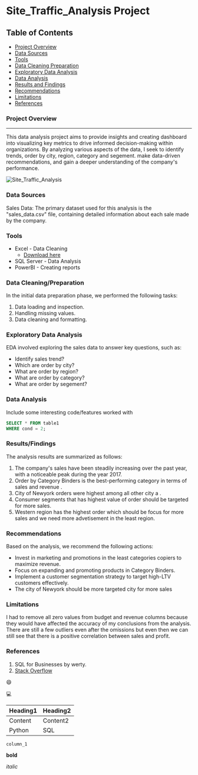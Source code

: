 # Site_Traffic_Analysis Project

## Table of Contents

- [Project Overview](#project-overview)
- [Data Sources](#data-sources)
- [Tools](#tools)
- [Data Cleaning Preparation](#data-cleaning-preparation)
- [Exploratory Data Analysis](#exploratory-data-analysis)
- [Data Analysis](#data-analysis)
- [Results and Findings](#results-and-findings)
- [Recommendations](#recommendations)
- [Limitations](#limitations)
- [References](#references)



### Project Overview
---

This data analysis project aims to provide insights and creating dashboard into visualizing key metrics to drive informed decision-making within organizations. By analyzing various aspects of the data, I seek to identify trends, order by city, region, category and segement. make data-driven recommendations, and gain a deeper understanding of the company's performance.


![Site_Traffic_Analysis](https://github.com/user-attachments/assets/83bbbde4-dfd4-44c0-bade-4d9071d6f559)


### Data Sources

Sales Data: The primary dataset used for this analysis is the "sales_data.csv" file, containing detailed information about each sale made by the company.

### Tools

- Excel - Data Cleaning
  - [Download here](https://docs.google.com/spreadsheets/d/1wcUH2O2iykRGxn7IqEgv1nj-_aJrjw01sBrdgPYcsQQ/edit?gid=0#gid=0)
- SQL Server - Data Analysis
- PowerBI - Creating reports


### Data Cleaning/Preparation

In the initial data preparation phase, we performed the following tasks:
1. Data loading and inspection.
2. Handling missing values.
3. Data cleaning and formatting.

### Exploratory Data Analysis

EDA involved exploring the sales data to answer key questions, such as:

- Identify sales trend?
- Which  are order by city?
- What are  order by region?
- What are order by category? 
- What are order by segement? 

### Data Analysis

Include some interesting code/features worked with

```sql
SELECT * FROM table1
WHERE cond = 2;
```

### Results/Findings

The analysis results are summarized as follows:
1. The company's sales have been steadily increasing over the past year, with a noticeable peak during the year 2017.
2. Order by Category Binders is the best-performing category in terms of sales and revenue .
3. City of Newyork orders were highest among all other city a .
4. Consumer segments that has highest value  of order should be targeted for more sales.
5. Western region has the highest order which should be focus for more sales and we need more advetisement in the least region.

### Recommendations

Based on the analysis, we recommend the following actions:
- Invest in marketing and promotions in the least categories copiers to maximize revenue.
- Focus on expanding and promoting products in Category Binders.
- Implement a customer segmentation strategy to target high-LTV customers effectively.
- The city of Newyork should be more targeted city for more sales
  

### Limitations

I had to remove all zero values from budget and revenue columns because they would have affected the accuracy of my conclusions from the analysis. There are still a few outliers even after the omissions but even then we can still see that there is a positive correlation between sales and profit.

### References

1. SQL for Businesses by werty.
2. [Stack Overflow](https://stack.com)

😄

💻

|Heading1|Heading2|
|--------|--------|
|Content|Content2|
|Python|SQL|

`column_1`

**bold**

*italic*

